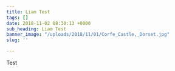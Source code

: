 ```yaml
---
title: Liam Test
tags: []
date: 2018-11-02 08:30:13 +0000
sub_heading: Liam Test
banner_image: "/uploads/2018/11/01/Corfe_Castle,_Dorset.jpg"
slug: ''

---
```

Test